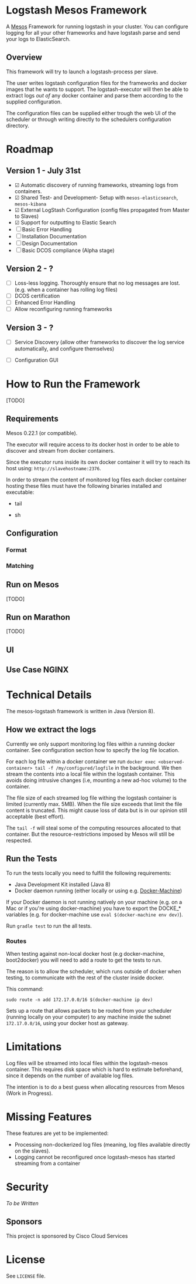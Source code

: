 # Logstash Mesos Framework

A [Mesos](http://mesos.apache.org/) Framework for running logstash in your cluster. You can configure logging for all your
other frameworks and have logstash parse and send your logs to ElasticSearch.

## Overview

This framework will try to launch a logstash-process per slave.

The user writes logstash configuration files for the frameworks and docker images that he wants to support.
The logstash-executor will then be able to extract logs *out of* any docker container and parse
them according to the supplied configuration.

The configuration files can be supplied either trough the web UI of the scheduler or through writing
directly to the schedulers configuration directory.


# Roadmap

## Version 1 - July 31st

- ☑ Automatic discovery of running frameworks, streaming logs from containers.
- ☑ Shared Test- and Development- Setup with `mesos-elasticsearch`, `mesos-kibana`
- ☑ External LogStash Configuration (config files propagated from Master to Slaves)
- ☑ Support for outputting to Elastic Search
- ☐ Basic Error Handling
- ☐ Installation Documentation
- ☐ Design Documentation
- ☐ Basic DCOS compliance (Alpha stage)

## Version 2 - ?

- ☐ Loss-less logging. Thoroughly ensure that no log messages are lost. (e.g. when a container has rolling log files)
- ☐ DCOS certification
- ☐ Enhanced Error Handling
- ☐ Allow reconfiguring running frameworks

## Version 3 - ?

- ☐ Service Discovery (allow other frameworks to discover the log service automatically, and configure themselves)

- ☐ Configuration GUI

# How to Run the Framework

[TODO] 

## Requirements

Mesos 0.22.1 (or compatible).

The executor will require access to its docker host in order to be able to discover and stream from docker containers.

Since the executor runs inside its own docker container it will try to reach its host using:
```http://slavehostname:2376```.

In order to stream the content of monitored log files each docker container hosting these files must have the following 
binaries installed and executable:

- tail

- sh


## Configuration

### Format
### Matching

## Run on Mesos

[TODO]

## Run on Marathon

[TODO]

## UI

## Use Case NGINX

# Technical Details

The mesos-logstash framework is written in Java (Version 8).

## How we extract the logs

Currently we only support monitoring log files within a running docker container. See configuration section how to
specify the log file location. 

For each log file within a docker container we run
```docker exec <observed-container> tail -f /my/configured/logfile```
in the background. We then stream the contents into a local file within the logstash container.
This avoids doing intrusive changes (i.e, mounting a new ad-hoc volume) to the container.

The file size of each streamed log file withing the logstash container is limited (currently max. 5MB). When the file size 
exceeds that limit the file content is truncated. This might cause loss of data but is in our opinion still acceptable (best effort).  


The `tail -f` will steal some of the computing resources allocated to that container. But the
resource-restrictions imposed by Mesos will still be respected. 

## Run the Tests

To run the tests locally you need to fulfill the following requirements:

- Java Development Kit installed (Java 8)
- Docker daemon running (either locally or using e.g. [Docker-Machine](https://docs.docker.com/machine/))

If your Docker daemon is not running natively on your machine (e.g. on a Mac or if you're using docker-machine) you have
to export the DOCKE_* variables (e.g. for docker-machine use `eval $(docker-machine env dev)`).

Run `gradle test` to run the all tests.  

### Routes
When testing against non-local docker host (e.g docker-machine, boot2docker) you will need to add a route
to get the tests to run.

The reason is to allow the scheduler, which runs outside of docker when testing, to
communicate with the rest of the cluster inside docker.

This command:
```
sudo route -n add 172.17.0.0/16 $(docker-machine ip dev)
```
Sets up a route that allows packets to be routed from your scheduler (running locally on your
computer) to any machine inside the subnet `172.17.0.0/16`, using your docker host as gateway.

# Limitations
Log files will be streamed into local files within the logstash-mesos container. This requires disk space
which is hard to estimate beforehand, since it depends on the number of available log files.

The intention is to do a best guess when allocating resources from Mesos (Work in Progress).

# Missing Features
These features are yet to be implemented:
- Processing non-dockerized log files (meaning, log files available directly on the slaves).
- Logging cannot be reconfigured once logstash-mesos has started streaming from a container

# Security
*To be Written*


## Sponsors
This project is sponsored by Cisco Cloud Services


# License

See `LICENSE` file.
